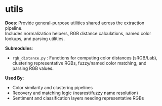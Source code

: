 # utils

**Does**: Provide general-purpose utilities shared across the extraction pipeline.  
Includes normalization helpers, RGB distance calculations, named color lookups, and parsing utilities.

**Submodules**:
- `rgb_distance.py` : Functions for computing color distances (sRGB/Lab), clustering representative RGBs, fuzzy/named color matching, and parsing RGB values.

**Used By**:
- Color similarity and clustering pipelines  
- Recovery and matching logic (nearest/fuzzy name resolution)  
- Sentiment and classification layers needing representative RGBs
